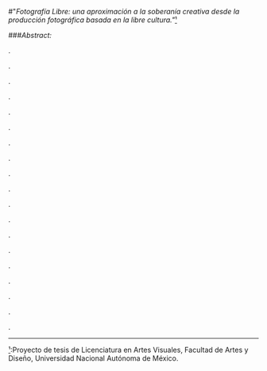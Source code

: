 
#"<a id="returnto-note-1"></a>_Fotografía Libre: una aproximación a la soberanía creativa desde la producción fotográfica basada en la libre cultura."_[¹](#goto-note-1)

###*Abstract:*

.

.

.

.

.

.

.

.

.

.

.

.

.

.

.

.

.

.

.
___
<a id="goto-note-1"></a>[¹](#returnto-note-1):Proyecto de tesis de Licenciatura en Artes Visuales, Facultad de Artes y Diseño, Universidad Nacional Autónoma de México.
